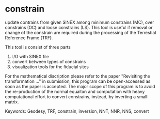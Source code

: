 # constrain
update contrains from given SINEX among minimum constrains (MC), over constrains (OC) and loose constrains (LS). This tool is useful if removal or change of the constrain are required during the processing of the Terrestial Reference Frame (TRF).

This tool is consist of three parts 
1. I/O with SINEX file
2. convert between types of constrains
3. visualization tools for the fiducial sites

For the mathematical discription please refer to the paper "Revisiting the transformation ..." in submission, this program can be open-accessed as soon as the paper is accepted.
The major scope of this program is to avoid the re-production of the normal equaiton and computation with heavy computational effort to convert constrains, instead, by inverting a small matrix.

Keywords: Geodesy, TRF, constrain, inversion, NNT, NNR, NNS, convert

